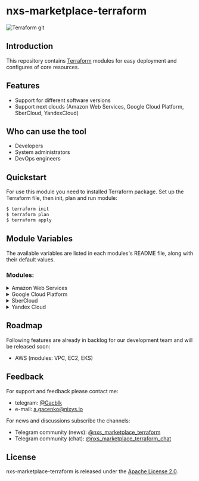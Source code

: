 # nxs-marketplace-terraform

![Terraform git](https://github.com/nixys/nxs-marketplace-terraform/assets/84950037/4a0dcbc6-ec7e-462e-824b-ce4d06e041da)

## Introduction
This repository contains [Terraform](https://www.terraform.io/) modules for easy deployment and configures of core resources.

## Features

* Support for different software versions
* Support next clouds (Amazon Web Services, Google Cloud Platform, SberCloud, YandexCloud)

## Who can use the tool

* Developers
* System administrators
* DevOps engineers

## Quickstart

For use this module you need to installed Terraform package. Set up the Terraform file, then init, plan and run module:

```bash
$ terraform init
$ terraform plan
$ terraform apply
```

## Module Variables
The available variables are listed in each modules's README file, along with their default values.

### Modules:

<details><summary>Amazon Web Services</summary>

   In developing...

</details>

<details><summary>Google Cloud Platform</summary>

1. [Networking](https://github.com/nixys/nxs-marketplace-terraform/blob/main/Google%20Cloud%20Platform/Networking/README.md) - create resources in Network
2. [Compute-Engine](https://github.com/nixys/nxs-marketplace-terraform/blob/main/Google%20Cloud%20Platform/Compute-Engine/README.md) - create resources in Compute
3. [SQL](https://github.com/nixys/nxs-marketplace-terraform/blob/main/Google%20Cloud%20Platform/SQL/README.md) - create resources in SQL
4. [Net-Services](https://github.com/nixys/nxs-marketplace-terraform/blob/main/Google%20Cloud%20Platform/Net-Services/README.md) - create resources in Net-Services

</details>

<details><summary>SberCloud</summary>

1. [Enterprise Project Management Service](https://github.com/nixys/nxs-marketplace-terraform/blob/main/SberCloud/Enterprise-Project-Management-Service/README.md) - create resources in Enterprise Project Management Service
2. [Network](https://github.com/nixys/nxs-marketplace-terraform/blob/main/SberCloud/Network/README.md) - create resources in Network
3. [Computing](https://github.com/nixys/nxs-marketplace-terraform/blob/main/SberCloud/Computing/README.md) - create resources in Computing
4. [Database](https://github.com/nixys/nxs-marketplace-terraform/blob/main/SberCloud/Database/README.md) - create resources in Database
5. [Storage](https://github.com/nixys/nxs-marketplace-terraform/blob/main/SberCloud/Storage/README.md) - create resources in Storage
6. [Application](https://github.com/nixys/nxs-marketplace-terraform/blob/main/SberCloud/Application/README.md) - create resources in Application

</details>

<details><summary>Yandex Cloud</summary>

1. [VPC](https://github.com/nixys/nxs-marketplace-terraform/blob/main/YandexCloud/VPC/README.md) - create resources in Virtual Private Cloud
2. [Compute](https://github.com/nixys/nxs-marketplace-terraform/blob/main/YandexCloud/Compute/README.md) - create resources in Compute Cloud
3. [Managed-kubernetes](https://github.com/nixys/nxs-marketplace-terraform/blob/main/YandexCloud/Managed-kubernetes/README.md) - create resources in Managed Service for Kubernetes
4. [Managed-mysql](https://github.com/nixys/nxs-marketplace-terraform/blob/main/YandexCloud/Managed-mysql/README.md) - create resources in Managed Service for MySQL
5. [Managed-postgresql](https://github.com/nixys/nxs-marketplace-terraform/blob/main/YandexCloud/Managed-postgresql/README.md) - create resources in Managed Service for PostgreSQL
6. [Network-load-balancer](https://github.com/nixys/nxs-marketplace-terraform/blob/main/YandexCloud/Network-load-balancer/README.md) - create resources in Network Load Balancer
7. [Storage](https://github.com/nixys/nxs-marketplace-terraform/blob/main/YandexCloud/Storage/README.md) - create resources in Object Storage
8. [Managed-opensearch](https://github.com/nixys/nxs-marketplace-terraform/blob/main/YandexCloud/Managed-opensearch/README.md) - create resources in Managed Service for OpenSearch
9. [Managed-redis](https://github.com/nixys/nxs-marketplace-terraform/blob/main/YandexCloud/Managed-redis/README.md) - create resources in Managed Service for Redis
10. [Managed-clickhouse](https://github.com/nixys/nxs-marketplace-terraform/blob/main/YandexCloud/Managed-clickhouse/README.md) - create resources in Managed Service for ClickHouse

</details>

## Roadmap

Following features are already in backlog for our development team and will be released soon:

* AWS (modules: VPC, EC2, EKS)

## Feedback

For support and feedback please contact me:
* telegram: [@Gacblk](https://t.me/gacblk)
* e-mail: a.gacenko@nixys.io

For news and discussions subscribe the channels:

* Telegram community (news): [@nxs_marketplace_terraform](https://t.me/nxs_marketplace_terraform)
* Telegram community (chat): [@nxs_marketplace_terraform_chat](https://t.me/nxs_marketplace_terraform_chat)

## License
nxs-marketplace-terraform is released under the [Apache License 2.0](https://github.com/nixys/nxs-marketplace-terraform/blob/main/LICENSE).
